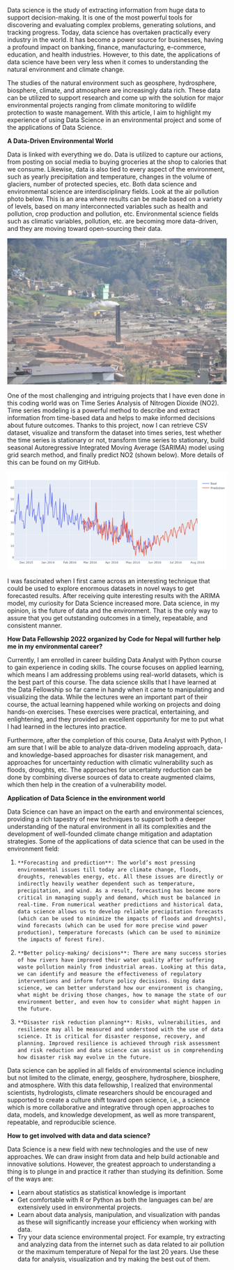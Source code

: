 Data science is the study of extracting information from huge data to support decision-making. It is one of the most powerful tools for discovering and evaluating complex problems, generating solutions, and tracking progress. Today, data science has overtaken practically every industry in the world. It has become a power source for businesses, having a profound impact on banking, finance, manufacturing, e-commerce, education, and health industries. However, to this date, the applications of data science have been very less when it comes to understanding the natural environment and climate change.

The studies of the natural environment such as geosphere, hydrosphere, biosphere, climate, and atmosphere are increasingly data rich. These data can be utilized to support research and come up with the solution for major environmental projects ranging from climate monitoring to wildlife protection to waste management. With this article, I aim to highlight my experience of using Data Science in an environmental project and some of the applications of Data Science.


**A Data-Driven Environmental World** 

Data is linked with everything we do. Data is utilized to capture our actions, from posting on social media to buying groceries at the shop to calories that we consume. Likewise, data is also tied to every aspect of the environment, such as yearly precipitation and temperature, changes in the volume of glaciers, number of protected species, etc. Both data science and environmental science are interdisciplinary fields. Look at the air pollution photo below. This is an area where results can be made based on a variety of levels, based on many interconnected variables such as health and pollution, crop production and pollution, etc. Environmental science fields such as climatic variables, pollution, etc. are becoming more data-driven, and they are moving toward open-sourcing their data.

![](DSC_0053.jpg)

One of the most challenging and intriguing projects that I have even done in this coding world was on Time Series Analysis of Nitrogen Dioxide (NO2). Time series modeling is a powerful method to describe and extract information from time-based data and helps to make informed decisions about future outcomes. Thanks to this project, now I can retrieve CSV dataset, visualize and transform the dataset into times series, test whether the time series is stationary or not, transform time series to stationary, build seasonal Autoregressive Integrated Moving Average (SARIMA) model using grid search method, and finally predict NO2 (shown below). More details of this can be found on my GitHub. 

![](arima.jpg)

I was fascinated when I first came across an interesting technique that could be used to explore enormous datasets in novel ways to get forecasted results. After receiving quite interesting results with the ARIMA model, my curiosity for Data Science increased more.
Data science, in my opinion, is the future of data and the environment. That is the only way to assure that you get outstanding outcomes in a timely, repeatable, and consistent manner. 


**How Data Fellowship 2022 organized by Code for Nepal will further help me in my environmental career?**

Currently, I am enrolled in career building Data Analyst with Python course to gain experience in coding skills. The course focuses on applied learning, which means I am addressing problems using real-world datasets, which is the best part of this course. The data science skills that I have learned at the Data Fellowship so far came in handy when it came to manipulating and visualizing the data. While the lectures were an important part of their course, the actual learning happened while working on projects and doing hands-on exercises. These exercises were practical, entertaining, and enlightening, and they provided an excellent opportunity for me to put what I had learned in the lectures into practice.

Furthermore, after the completion of this course, Data Analyst with Python, I am sure that I will be able to analyze data-driven modeling approach, data- and knowledge-based approaches for disaster risk management, and approaches for uncertainty reduction with climatic vulnerability such as floods, droughts, etc. The approaches for uncertainty reduction can be done by combining diverse sources of data to create augmented claims, which then help in the creation of a vulnerability model.


**Application of Data Science in the environment world** 

Data Science can have an impact on the earth and environmental sciences, providing a rich tapestry of new techniques to support both a deeper understanding of the natural environment in all its complexities and the development of well-founded climate change mitigation and adaptation strategies. Some of the applications of data science that can be used in the environment field:
1.     **Forecasting and prediction**: The world’s most pressing environmental issues till today are climate change, floods, droughts, renewables energy, etc. All these issues are directly or indirectly heavily weather dependent such as temperature, precipitation, and wind. As a result, forecasting has become more critical in managing supply and demand, which must be balanced in real-time. From numerical weather predictions and historical data, data science allows us to develop reliable precipitation forecasts (which can be used to minimize the impacts of floods and droughts), wind forecasts (which can be used for more precise wind power production), temperature forecasts (which can be used to minimize the impacts of forest fire).
2.     **Better policy-making/ decisions**: There are many success stories of how rivers have improved their water quality after suffering waste pollution mainly from industrial areas. Looking at this data, we can identify and measure the effectiveness of regulatory interventions and inform future policy decisions. Using data science, we can better understand how our environment is changing, what might be driving those changes, how to manage the state of our environment better, and even how to consider what might happen in the future.
3.     **Disaster risk reduction planning**: Risks, vulnerabilities, and resilience may all be measured and understood with the use of data science. It is critical for disaster response, recovery, and planning. Improved resilience is achieved through risk assessment and risk reduction and data science can assist us in comprehending how disaster risk may evolve in the future. 
Data science can be applied in all fields of environmental science including but not limited to the climate, energy, geosphere, hydrosphere, biosphere, and atmosphere. With this data fellowship, I realized that environmental scientists, hydrologists, climate researchers should be encouraged and supported to create a culture shift toward open science, i.e., a science which is more collaborative and integrative through open approaches to data, models, and knowledge development, as well as more transparent, repeatable, and reproducible science.


**How to get involved with data and data science?**

Data Science is a new field with new technologies and the use of new approaches. We can draw insight from data and help build actionable and innovative solutions. However, the greatest approach to understanding a thing is to plunge in and practice it rather than studying its definition. Some of the ways are:
- Learn about statistics as statistical knowledge is important
- Get comfortable with R or Python as both the languages can be/ are extensively used in environmental projects.
- Learn about data analysis, manipulation, and visualization with pandas as these will significantly increase your efficiency when working with data.
- Try your data science environmental project. For example, try extracting and analyzing data from the internet such as data related to air pollution or the maximum temperature of Nepal for the last 20 years. Use these data for analysis, visualization and try making the best out of them.
